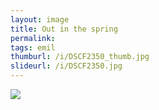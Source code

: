 ```yaml
---
layout: image
title: Out in the spring
permalink: 
tags: emil
thumburl: /i/DSCF2350_thumb.jpg
slideurl: /i/DSCF2350.jpg
---
```


![]({{site.url}}/i/DSCF2350.jpg)
